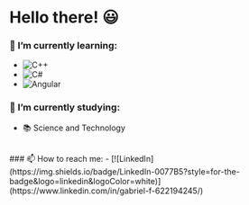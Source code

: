 # Hello there! :smiley:

### 🌱 I’m currently learning:
  - ![C++](https://img.shields.io/badge/C%2B%2B-00599C?style=for-the-badge&logo=c%2B%2B&logoColor=white)
  - ![C#](https://img.shields.io/badge/C%23-239120?style=for-the-badge&logo=c-sharp&logoColor=white)
  - ![Angular](https://img.shields.io/badge/Angular-DD0031?style=for-the-badge&logo=angular&logoColor=white)
### 🔭 I’m currently studying:  
   - :books: Science and Technology  
  <br>
### 📫 How to reach me:  
 - [![LinkedIn](https://img.shields.io/badge/LinkedIn-0077B5?style=for-the-badge&logo=linkedin&logoColor=white)](https://www.linkedin.com/in/gabriel-f-622194245/)

